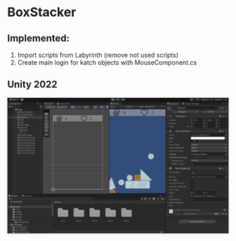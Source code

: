 # BoxStacker

## Implemented:
1) Import scripts from Labyrinth (remove not used scripts)
2) Create main login for katch objects with MouseComponent.cs

## Unity 2022

![BoxStacker](screenshot.png)